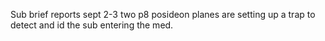 Sub brief reports sept 2-3  two p8 posideon  planes are setting up a trap to detect and id the sub entering the med.
